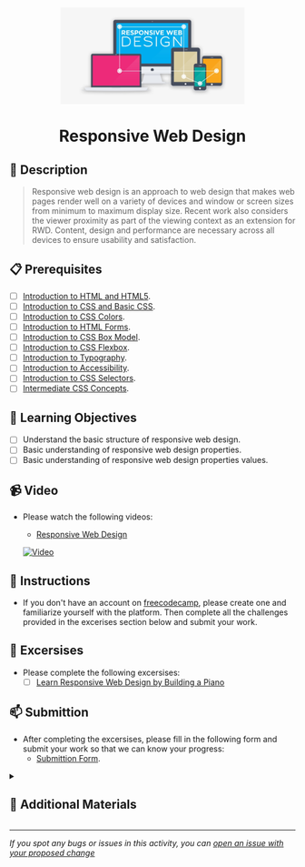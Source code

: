 <div align="center">
    <img src="../images/responsive-web-design.png" alt="Logo" height="170" align="center">
    <h1 align="center">Responsive Web Design</h1>
</div>

## 📝 Description
> Responsive web design is an approach to web design that makes web pages render well on a variety of devices and window or screen sizes from minimum to maximum display size. Recent work also considers the viewer proximity as part of the viewing context as an extension for RWD. Content, design and performance are necessary across all devices to ensure usability and satisfaction.

## 📋 Prerequisites
- [ ] [Introduction to HTML and HTML5](https://github.com/Kick-StartDev/web-development-basic-curriculum/blob/responsive-web-design/responsive-web-design/introduction-to-html-and-html5.md).
- [ ] [Introduction to CSS and Basic CSS](https://github.com/Kick-StartDev/web-development-basic-curriculum/blob/responsive-web-design/responsive-web-design/introduction-to-css-and-basic-css.md).
- [ ] [Introduction to CSS Colors](https://github.com/Kick-StartDev/web-development-basic-curriculum/blob/responsive-web-design/responsive-web-design/introduction-to-css-colors.md).
- [ ] [Introduction to HTML Forms](https://github.com/Kick-StartDev/web-development-basic-curriculum/blob/responsive-web-design/responsive-web-design/introduction-to-html-forms.md).
- [ ] [Introduction to CSS Box Model](https://github.com/Kick-StartDev/web-development-basic-curriculum/blob/responsive-web-design/responsive-web-design/introduction-to-css-box-model.md).
- [ ] [Introduction to CSS Flexbox](https://github.com/Kick-StartDev/web-development-basic-curriculum/blob/responsive-web-design/responsive-web-design/introduction-to-css-flexbox.md).
- [ ] [Introduction to Typography](https://github.com/Kick-StartDev/web-development-basic-curriculum/blob/responsive-web-design/responsive-web-design/introduction-to-typography.md).
- [ ] [Introduction to Accessibility](https://github.com/Kick-StartDev/web-development-basic-curriculum/blob/responsive-web-design/responsive-web-design/introduction-to-accessibility.md).
- [ ] [Introduction to CSS Selectors](https://github.com/Kick-StartDev/web-development-basic-curriculum/blob/responsive-web-design/responsive-web-design/introduction-to-css-selectors.md).
- [ ] [Intermediate CSS Concepts](https://github.com/Kick-StartDev/web-development-basic-curriculum/blob/responsive-web-design/responsive-web-design/introduction-to-css-selectors.md).

## 🎯 Learning Objectives
- [ ] Understand the basic structure of responsive web design.
- [ ] Basic understanding of responsive web design properties.
- [ ] Basic understanding of responsive web design properties values.

## 📹 Video

- Please watch the following videos:
    - [Responsive Web Design](https://www.youtube.com/watch?v=oNSX21dh6kw")

    [![Video](https://img.youtube.com/vi/oNSX21dh6kw/0.jpg)](https://www.youtube.com/watch?v=oNSX21dh6kw")

## 🔧 Instructions
- If you don't have an account on [freecodecamp](https://www.freecodecamp.org), please create one and familiarize yourself with the platform.
Then complete all the challenges provided in the excerises section below and submit your work.

## 🚀 Excersises
- Please complete the following excersises:
    - [ ] [Learn Responsive Web Design by Building a Piano](https://www.freecodecamp.org/learn/2022/responsive-web-design/learn-responsive-web-design-by-building-a-piano/step-1)

## 📫 Submittion
- After completing the excersises, please fill in the following form and submit your work so that we can know your progress:
    - [Submittion Form](https://airtable.com/shrTKszJIyALWIPnb).

<details>
    <summary>
        <h2>📌 Additional Materials</h2>
    </summary>
    <hr style="height:1px;border-width:0;color:gray;background-color:dark">
    <i>
        These are all optional, but if you're interested in exploring this topic further, here are some resources to help you.
    </i>

<br>
    <ul>
        <li><a href="https://www.w3schools.com/css/css_rwd_intro.asp" target="_blank">Responsive Web Design</a></li>
        <li><a href="https://www.youtube.com/watch?v=srvUrASNj0s" target="_blank">Responsive Web Design</a></li>
        <li><a href="https://www.youtube.com/watch?v=9DCpQG1KVGk" target="_blank">How to use freecodecamp</a></li>
    </ul>
</details>

------

_If you spot any bugs or issues in this activity, you can [open an issue with your proposed change](https://github.com/Kick-StartDev/web-development-basic-curriculum/issues/new)_